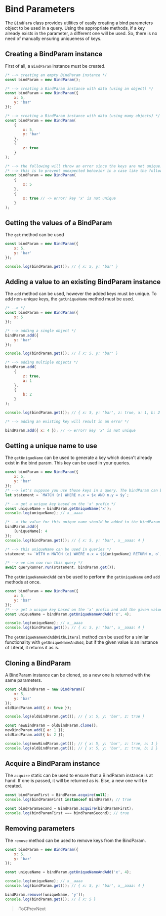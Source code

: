 # Bind Parameters

The `BindPara` class provides utilities of easily creating a bind parameters object to be used in a query. Using the appropriate methods, if a key already exists in the parameter, a different one will be used. So, there is no need of manually ensuring uniqueness of keys.

## Creating a BindParam instance

First of all, a `BindParam` instance must be created.
```js
/* --> creating an empty BindParam instance */
const bindParam = new BindParam();

/* --> creating a BindParam instance with data (using an object) */
const bindParam = new BindParam({
    x: 5,
    y: 'bar'
});

/* --> creating a BindParam instance with data (using many objects) */
const bindParam = new BindParam(
    {
        x: 5,
        y: 'bar'
    },
    {
        z: true
    }
);

/* --> the following will throw an error since the keys are not unique. To add non-unique keys, the `getUniqueName` method must be used */
/* --> this is to prevent unexpected behavior in a case like the following: "n1.x = $x, n2.x = $x", where a different value is intended to be used each time */
const bindParam = new BindParam(
    {
        x: 5
    },
    {
        x: true // -> error! key 'x' is not unique
    }
);
```

## Getting the values of a BindParam

The `get` method can be used

```js
const bindParam = new BindParam({
    x: 5,
    y: 'bar'
});

console.log(bindParam.get()); // { x: 5, y: 'bar' }
```

## Adding a value to an existing BindParam instance

The `add` method can be used, however the added keys must be unique. To add non-unique keys, the `getUniqueName` method must be used.

```js
/* --> */
const bindParam = new BindParam({
    x: 5
});

/* --> adding a single object */
bindParam.add({
    y: 'bar'
});

console.log(bindParam.get()); // { x: 5, y: 'bar' }

/* --> adding multiple objects */
bindParam.add(
    {
        z: true,
        a: 1
    },
    {
        b: 2
    }
);

console.log(bindParam.get()); // { x: 5, y: 'bar', z: true, a: 1, b: 2 }

/* --> adding an existing key will result in an error */

bindParam.add({ x: 4 }); // -> error! key 'x' is not unique
```

## Getting a unique name to use

The `getUniqueName` can be used to generate a key which doesn't already exist in the bind param. This key can be used in your queries.

```js
const bindParam = new BindParam({
    x: 5,
    y: 'bar'
});
/* --> let's suppose you use those keys in a query. The bindParam can be used as a parameter when we run it */
let statement = `MATCH (n) WHERE n.x = $x AND n.y = $y`;

/* --> get a unique key based on the 'x' prefix */
const uniqueName = bindParam.getUniqueName('x');
console.log(uniqueName); // x__aaaa

/* --> the value for this unique name should be added to the bindParam */
bindParam.add({
    [uniqueName]: 4
});
console.log(bindParam.get()); // { x: 5, y: 'bar', x__aaaa: 4 }

/* --> this uniqueName can be used in queries */
statement += `WITH n MATCH (o) WHERE o.x = $${uniqueName} RETURN n, o`;

/* --> we can now run this query */
await queryRunner.run(statement, bindParam.get());
```

The `getUniqueNameAndAdd` can be used to perform the `getUniqueName` and `add` methods at once.

```js
const bindParam = new BindParam({
    x: 5,
    y: 'bar'
});
/* --> get a unique key based on the 'x' prefix and add the given value to the bindParam */
const uniqueName = bindParam.getUniqueNameAndAdd('x', 4);

console.log(uniqueName); // x__aaaa
console.log(bindParam.get()); // { x: 5, y: 'bar', x__aaaa: 4 }
```

The `getUniqueNameAndAddWithLiteral` method can be used for a similar functionality with `getUniqueNameAndAdd`, but if the given value is an instance of Literal, it returns it as is.

## Cloning a BindParam

A BindParam instance can be cloned, so a new one is returned with the same parameters.

```js
const oldBindParam = new BindParam({
    x: 5,
    y: 'bar'
});
oldBindParam.add({ z: true });

console.log(oldBindParam.get()); // { x: 5, y: 'bar', z: true }

const newBindParam = oldBindParam.clone();
newBindParam.add({ a: 1 });
oldBindParam.add({ b: 2 });

console.log(newBindParam.get()); // { x: 5, y: 'bar', z: true, a: 1 }
console.log(oldBindParam.get()); // { x: 5, y: 'bar', z: true, b: 2 }
```

## Acquire a BindParam instance

The `acquire` static can be used to ensure that a BindParam instance is at hand. If one is passed, it will be returned as is. Else, a new one will be created.

```js
const bindParamFirst = BindParam.acquire(null);
console.log(bindParamFirst instanceof BindParam); // true

const bindParamSecond = BindParam.acquire(bindParamFirst);
console.log(bindParamFirst === bindParamSecond); // true
```

## Removing parameters
The `remove` method can be used to remove keys from the BindParam.

```js
const bindParam = new BindParam({
    x: 5,
    y: 'bar'
});

const uniqueName = bindParam.getUniqueNameAndAdd('x', 4);

console.log(uniqueName); // x__aaaa
console.log(bindParam.get()); // { x: 5, y: 'bar', x__aaaa: 4 }

bindParam.remove([uniqueName, 'y']);
console.log(bindParam.get()); // { x: 5 }
```

> :ToCPrevNext